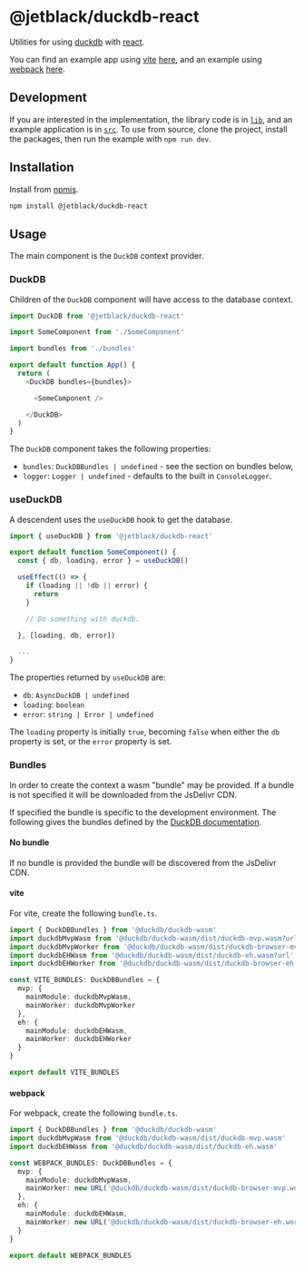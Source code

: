 # @jetblack/duckdb-react

Utilities for using [duckdb](https://duckdb.org/) with [react](https://react.dev/).

You can find an example app using [vite](https://vitejs.dev/) [here](https://github.com/rob-blackbourn/demo-duckdb-react-vite),
and an example using [webpack](https://webpack.js.org/) [here](https://github.com/rob-blackbourn/demo-duckdb-react-webpack).

## Development

If you are interested in the implementation, the library code is in [`lib`](./lib),
and an example application is in [`src`](./src). To use from source, clone the
project, install the packages, then run the example with `npm run dev`.

## Installation

Install from [npmjs](https://www.npmjs.com/package/@jetblack/duckdb-react).

```bash
npm install @jetblack/duckdb-react
```

## Usage

The main component is the `DuckDB` context provider.

### DuckDB

Children of the `DuckDB` component will have access to the database context.

```typescript
import DuckDB from '@jetblack/duckdb-react'

import SomeComponent from './SomeComponent'

import bundles from './bundles'

export default function App() {
  return (
    <DuckDB bundles={bundles}>

      <SomeComponent />

    </DuckDB>
  )
}
```

The `DuckDB` component takes the following properties:

* `bundles`: `DuckDBBundles | undefined` - see the section on bundles below,
* `logger`: `Logger | undefined` - defaults to the built in `ConsoleLogger`.

### useDuckDB

A descendent uses the `useDuckDB` hook to get the database.

```typescript
import { useDuckDB } from '@jetblack/duckdb-react'

export default function SomeComponent() {
  const { db, loading, error } = useDuckDB()

  useEffect(() => {
    if (loading || !db || error) {
      return
    }

    // Do something with duckdb.

  }, [loading, db, error])

  ...
}
```

The properties returned by `useDuckDB` are:

* `db`: `AsyncDuckDB | undefined`
* `loading`: `boolean`
* `error`: `string | Error | undefined`

The `loading` property is initially `true`, becoming `false` when either the `db` property is set, or the `error` property is set.

### Bundles

In order to create the context a wasm "bundle" may be provided. If a bundle is
not specified it will be downloaded from the JsDelivr CDN.

If specified the bundle is specific to the development environment. The following
gives the bundles defined by the [DuckDB documentation](https://duckdb.org/docs/api/wasm/instantiation).

#### No bundle

If no bundle is provided the bundle will be discovered from the JsDelivr CDN.

#### vite

For vite, create the following `bundle.ts`.

```typescript bundle.ts
import { DuckDBBundles } from '@duckdb/duckdb-wasm'
import duckdbMvpWasm from '@duckdb/duckdb-wasm/dist/duckdb-mvp.wasm?url'
import duckdbMvpWorker from '@duckdb/duckdb-wasm/dist/duckdb-browser-mvp.worker.js?url'
import duckdbEHWasm from '@duckdb/duckdb-wasm/dist/duckdb-eh.wasm?url'
import duckdbEHWorker from '@duckdb/duckdb-wasm/dist/duckdb-browser-eh.worker.js?url'

const VITE_BUNDLES: DuckDBBundles = {
  mvp: {
    mainModule: duckdbMvpWasm,
    mainWorker: duckdbMvpWorker
  },
  eh: {
    mainModule: duckdbEHWasm,
    mainWorker: duckdbEHWorker
  }
}

export default VITE_BUNDLES
```

#### webpack

For webpack, create the following `bundle.ts`.

```typescript bundle.js
import { DuckDBBundles } from '@duckdb/duckdb-wasm'
import duckdbMvpWasm from '@duckdb/duckdb-wasm/dist/duckdb-mvp.wasm'
import duckdbEHWasm from '@duckdb/duckdb-wasm/dist/duckdb-eh.wasm'

const WEBPACK_BUNDLES: DuckDBBundles = {
  mvp: {
    mainModule: duckdbMvpWasm,
    mainWorker: new URL('@duckdb/duckdb-wasm/dist/duckdb-browser-mvp.worker.js', import.meta.url).toString(),
  },
  eh: {
    mainModule: duckdbEHWasm,
    mainWorker: new URL('@duckdb/duckdb-wasm/dist/duckdb-browser-eh.worker.js', import.meta.url).toString(),
  }
}

export default WEBPACK_BUNDLES
```
